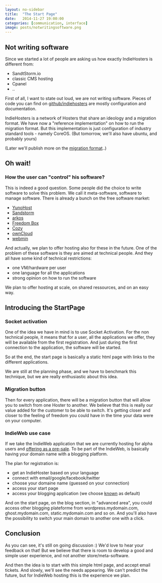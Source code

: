 ```yaml
---
layout: no-sidebar
title:  "The Start Page"
date:   2014-11-27 19:00:00
categories: [communication, interface]
image: posts/notwritingsoftware.png
---
```


## Not writing software

Since we started a lot of people are asking us how exactly IndieHosters is different from:

- SandtStorm.io
- classic CMS hosting
- Cpanel
- ..

First of all, I want to state out loud, we are not writing software. Pieces of code you can find on [github/indiehosters](https://github.com/indiehosters/) are mostly configuration and documentation.

IndieHosters is a network of Hosters that share an ideology and a migration format. We have now a "reference implementation" on how to run the migration format. But this implementation is just configuration of industry standard tools - namely CoreOS. (But tomorrow, we'll also have ubuntu, and probably yours)

(Later we'll publish more on the [migration format](http://indiewebcamp.com/one_click_migration)..)

## Oh wait!

### How the user can "control" his software?

This is indeed a good question. Some people did the choice to write software to solve this problem. We call it meta-software, software to manage software. There is already a bunch on the free software market:

- [YunoHost](https://yunohost.org/)
- [Sandstorm](https://sandstorm.io/)
- [arkos](https://arkos.io/)
- [Freedom Box](https://freedomboxfoundation.org/)
- [Cozy](http://cozy.io/)
- [ownCloud](http://owncloud.org/)
- [webmin](http://www.webmin.com/)

And actually, we plan to offer hosting also for these in the future. One of the problem of these software is they are aimed at technical people. And they all have some kind of technical restrictions:
- one VM/hardware per user
- one language for all the applications
- strong opinion on how to run the software

We plan to offer hosting at scale, on shared ressources, and on an easy way.

## Introducing the StartPage

### Socket activation

One of the idea we have in mind is to use Socket Activation. For the non technical people, it means that for a user, all the applications we offer, they will be available from the first registration. And just during the first connection to the application, the software will be started.

So at the end, the start page is basically a static html page with links to the different applications.

We are still at the planning phase, and we have to benchmark this technique, but we are really enthusiastic about this idea.

### Migration button

Then for every application, there will be a migration button that will allow you to switch from one Hoster to another. We believe that this is really our value added for the customer to be able to switch. It's getting closer and closer to the feeling of freedom you could have in the time your data were on your computer.

### IndieWeb use case

If we take the IndieWeb application that we are currently hosting for alpha users and [offering as a pre-sale](https://www.indiegogo.com/projects/indiehosters/x/9169969). To be part of the IndieWeb, is basically having your domain name with a blogging platform.

The plan for registration is:

- get an IndieHoster based on your language
- connect with email/google/facebook/twitter
- choose your domaine name (guessed on your connection)
- access your start page
- access your blogging application (we choose [known](https://withknown.com/) as default)

And on the start page, on the blog section, in "advanced area", you could access other blogging plateforme from wordpress.mydomain.com, ghost.mydomain.com, static.mydomain.com and so on. And you'll also have the possibility to switch your main domain to another one with a click.

## Conclusion

As you can see, it's still on going discussion :) We'd love to hear your feedback on that! But we believe that there is room to develop a good and simple user experience, and not another store/meta-software.

And then the idea is to start with this simple html page, and accept email tickets. And slowly, we'll see the needs appearing. We can't predict the future, but for IndieWeb hosting this is the experience we plan.
